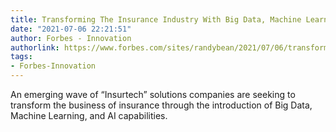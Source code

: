 ```yaml
---
title: Transforming The Insurance Industry With Big Data, Machine Learning, And AI
date: "2021-07-06 22:21:51"
author: Forbes - Innovation
authorlink: https://www.forbes.com/sites/randybean/2021/07/06/transforming-the-insurance-industry-with-big-data-machine-learning-and-ai/
tags:
- Forbes-Innovation
---
```

An emerging wave of “Insurtech” solutions companies are seeking to transform the business of insurance through the introduction of Big Data, Machine Learning, and AI capabilities.